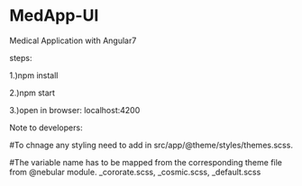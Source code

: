 # MedApp-UI
Medical Application with Angular7

steps:

1.)npm install

2.)npm start

3.)open in browser: localhost:4200


Note to developers:

#To chnage any styling need to add in src/app/@theme/styles/themes.scss.

#The variable name has to be mapped from the corresponding theme file from @nebular module. _cororate.scss, _cosmic.scss, _default.scss
